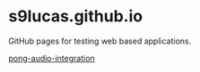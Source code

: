 # s9lucas.github.io
GitHub pages for testing web based applications.  
  
[pong-audio-integration](./pong)

